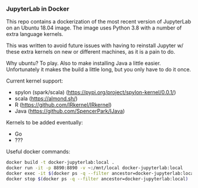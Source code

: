 ### JupyterLab in Docker

This repo contains a dockerization of the most recent version of JupyterLab on an Ubuntu 18.04 image. The image uses Python 3.8 with a number of extra language kernels. 

This was written to avoid future issues with having to reinstall Jupyter w/ these extra kernels on new or different machines, as it is a pain to do. 

Why ubuntu? To play. Also to make installing Java a little easier. Unfortunately it makes the build a little long, but you only have to do it once.

Current kernel support:
- spylon (spark/scala) (https://pypi.org/project/spylon-kernel/0.0.1/)
- scala (https://almond.sh/)
- R (https://github.com/IRkernel/IRkernel)
- Java (https://github.com/SpencerPark/IJava)

Kernels to be added eventually:
- Go
- ???

Useful docker commands:
```bash
docker build -t docker-jupyterlab:local .
docker run -it -p 8890:8890 -v ~:/mnt/local docker-jupyterlab:local
docker exec -it $(docker ps -q --filter ancestor=docker-jupyterlab:local) /bin/bash
docker stop $(docker ps -q --filter ancestor=docker-jupyterlab:local)
```